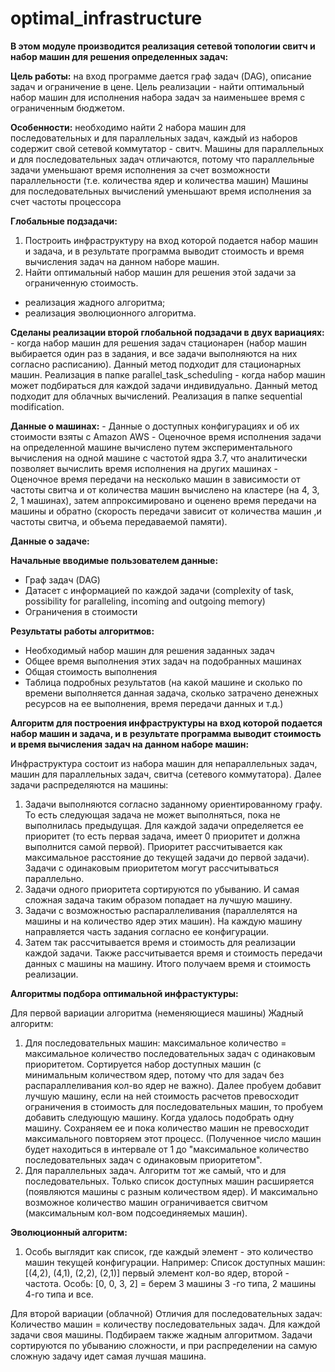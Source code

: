 # optimal_infrastructure

**В этом модуле производится реализация сетевой топологии свитч и набор машин для решения определенных задач:**

**Цель работы:** на вход программе дается граф задач (DAG), описание задач и ограничение в цене. Цель реализации - найти оптимальный набор машин для исполнения набора задач за наименьшее время с ограниченным бюджетом.

**Особенности:**
необходимо найти 2 набора машин для последовательных и для параллельных задач, каждый из наборов содержит свой сетевой коммутатор - свитч.
Машины для параллельных и для последовательных задач отличаются, потому что параллельные задачи уменьшают время исполнения за счет возможности параллельности (т.е. количества ядер и количества машин)
Машины для последовательных вычислений уменьшают время исполнения за счет частоты процессора


**Глобальные подзадачи:**
1. Построить инфраструктуру на вход которой подается набор машин и задача, и в результате программа выводит стоимость и время вычисления задач на данном наборе машин.
2. Найти оптимальный набор машин для решения этой задачи за ограниченную стоимость.
 - реализация жадного алгоритма;
 - реализация эволюционного алгоритма.

**Сделаны реализации второй глобальной подзадачи в двух вариациях:**
    - когда набор машин для решения задач стационарен (набор машин выбирается один раз в задания, и все задачи выполняются на них согласно расписанию). Данный метод подходит для стационарных машин. Реализация в папке parallel_task_scheduling
    - когда набор машин может подбираться для каждой задачи индивидуально. Данный метод подходит для облачных вычислений. Реализация в папке sequential modification.


**Данные о машинах:**
        - Данные о доступных конфигурациях и об их стоимости взяты с Amazon AWS
        - Оценочное время исполнения задачи на определенной машине вычислено путем экспериментального вычисления на одной машине с частотой ядра 3.7, что аналитически позволяет вычислить время исполнения на других машинах
        - Оценочное время передачи на несколько машин в зависимости от частоты свитча и от количества машин вычислено на кластере (на 4, 3, 2, 1 машинах), затем аппроксимировано и оценено время передачи на машины и обратно (скорость передачи зависит от количества машин ,и частоты свитча, и объема передаваемой памяти).


**Данные о задаче:**

**Начальные вводимые пользователем данные:**
- Граф задач (DAG)
- Датасет с информацией по каждой задачи (complexity of task, possibility for paralleling, incoming and outgoing memory)
- Ограничения в стоимости

**Результаты работы алгоритмов:**
- Необходимый набор машин для решения заданных задач
- Общее время выполнения этих задач на подобранных машинах
- Общая стоимость выполнения
- Таблица подробных результатов (на какой машине и сколько по времени выполняется данная задача, сколько затрачено денежных ресурсов на ее выполнения, время передачи данных и т.д.)






**Алгоритм для построения инфраструктуры на вход которой подается набор машин и задача, и в результате программа выводит стоимость и время вычисления задач на данном наборе машин:**

Инфраструктура состоит из набора машин для непараллельных задач, машин для параллельных задач, свитча (сетевого коммутатора). Далее задачи распределяются на машины:
1.  Задачи выполняются согласно заданному ориентированному графу. То есть следующая задача не может выполняться, пока не выполнилась предыдущая.
Для каждой задачи определяется ее приоритет (то есть первая задача, имеет 0 приоритет и должна выполнится самой первой). Приоритет рассчитывается как максимальное расстояние до текущей задачи до первой задачи). Задачи с одинаковым приоритетом могут рассчитываться параллельно.
2. Задачи одного приоритета сортируются по убыванию. И самая сложная задача таким образом попадает на лучшую машину.
3. Задачи с возможностью распараллеливания (параллелятся на машины и на количество ядер этих машин). На каждую машину направляется часть задания согласно ее конфигурации.
4. Затем так рассчитывается время и стоимость для реализации каждой задачи. Также рассчитывается время и стоимость передачи данных с машины на машину. Итого получаем время и стоимость реализации.


**Алгоритмы подбора оптимальной инфрастуктуры:**

Для первой вариации алгоритма (неменяющиеся машины)
Жадный алгоритм:
1. Для последовательных машин: максимальное количество = максимальное количество последовательных задач с одинаковым приоритетом. Сортируется набор доступных машин (с минимальным количеством ядер, потому что для задач без распараллеливания кол-во ядер не важно).
Далее пробуем добавит лучшую машину, если на ней стоимость расчетов превосходит ограничения в стоимость для последовательных машин, то пробуем добавить следующую машину. Когда удалось подобрать одну машину.
Сохраняем ее и пока количество машин не превосходит максимального повторяем этот процесс. (Полученное число машин будет находиться в интервале от 1 до "максимальное количество последовательных задач с одинаковым приоритетом".
2. Для параллельных задач.
Алгоритм тот же самый, что и для последовательных. Только список доступных машин расширяется (появляются машины с разным количеством ядер). И максимально возможное количество машин ограничивается свитчом (максимальным кол-вом подсоединяемых машин).


**Эволюционный алгоритм:**

1. Особь выглядит как список, где каждый элемент - это количество машин текущей конфигурации.
Например:
Список доступных машин:
[(4,2), (4,1), (2,2), (2,1)] первый элемент кол-во ядер, второй - частота.
Особь:
[0, 0, 3, 2] = берем 3 машины 3 -го типа, 2 машины 4-го типа и все.



Для второй вариации (облачной)
Отличия для поcледовательных задач:
Количество машин = количеству последовательных задач. Для каждой задачи своя машины.
Подбираем также жадным алгоритмом.
Задачи сортируются по убыванию сложности, и при распределении на самую сложную задачу идет самая лучшая машина.
